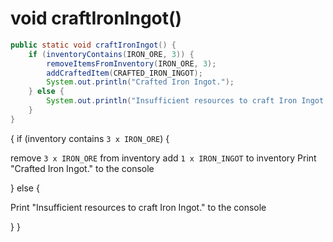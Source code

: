 # void craftIronIngot()

```java
public static void craftIronIngot() {
    if (inventoryContains(IRON_ORE, 3)) {
        removeItemsFromInventory(IRON_ORE, 3);
        addCraftedItem(CRAFTED_IRON_INGOT);
        System.out.println("Crafted Iron Ingot.");
    } else {
        System.out.println("Insufficient resources to craft Iron Ingot.");
    }
}
```
{
if (inventory contains `3 x IRON_ORE`) {

remove `3 x IRON_ORE` from inventory
add `1 x IRON_INGOT` to inventory
Print "Crafted Iron Ingot." to the console

} else {

Print "Insufficient resources to craft Iron Ingot." to the console

}
}